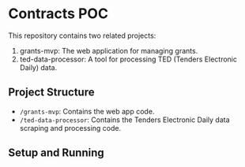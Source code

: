 # Contracts POC

This repository contains two related projects:

1. grants-mvp: The web application for managing grants.
2. ted-data-processor: A tool for processing TED (Tenders Electronic Daily) data.

## Project Structure

- `/grants-mvp`: Contains the web app code.
- `/ted-data-processor`: Contains the Tenders Electronic Daily data scraping and processing code.

## Setup and Running
